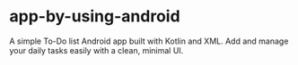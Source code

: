 # app-by-using-android
A simple To-Do list Android app built with Kotlin and XML. Add and manage your daily tasks easily with a clean, minimal UI.
